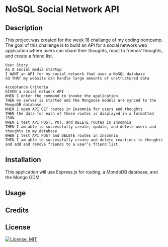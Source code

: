 # NoSQL Social Network API


## Description
This project was created for the week 18 challange of my coding bootcamp. The goal of this challenge is to build an API for a social network web application where users can share their thoughts, react to friends’ thoughts, and create a friend list.
```
User Story
AS A social media startup
I WANT an API for my social network that uses a NoSQL database
SO THAT my website can handle large amounts of unstructured data
```
```
Acceptance Criteria
GIVEN a social network API
WHEN I enter the command to invoke the application
THEN my server is started and the Mongoose models are synced to the MongoDB database
WHEN I open API GET routes in Insomnia for users and thoughts
THEN the data for each of these routes is displayed in a formatted JSON
WHEN I test API POST, PUT, and DELETE routes in Insomnia
THEN I am able to successfully create, update, and delete users and thoughts in my database
WHEN I test API POST and DELETE routes in Insomnia
THEN I am able to successfully create and delete reactions to thoughts and add and remove friends to a user’s friend list
```

## Installation
This application will use Express.js for routing, a MondoDB database, and the Mongo ODM.  

## Usage

## Credits

## License
[![License: MIT](https://img.shields.io/badge/License-MIT-yellow.svg)](https://opensource.org/licenses/MIT)
